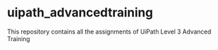 # uipath_advancedtraining
This repository contains all the assignments of UiPath Level 3 Advanced Training
